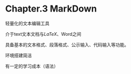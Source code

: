 # Chapter.3 MarkDown

轻量化的文本编辑工具

介于text文本文档与$LaTeX$、Word之间

具备基本的文本格式、段落格式、公示输入、代码输入等功能。

环境搭建简洁

有一定的学习成本（语法）
